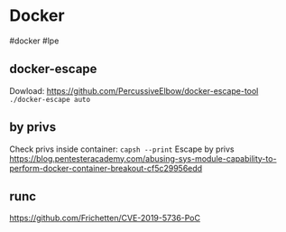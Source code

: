 # Docker
#docker #lpe

## docker-escape
Dowload: https://github.com/PercussiveElbow/docker-escape-tool
`./docker-escape auto`

## by privs
Check privs inside container: `capsh --print`
Escape by privs https://blog.pentesteracademy.com/abusing-sys-module-capability-to-perform-docker-container-breakout-cf5c29956edd

## runc
https://github.com/Frichetten/CVE-2019-5736-PoC